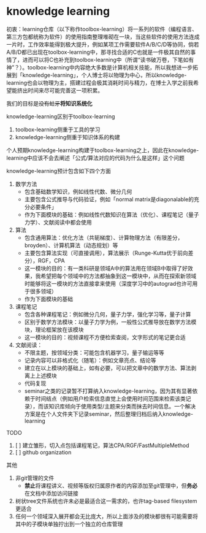 # knowledge learning

初衷：learning仓库（以下称作toolbox-learning）将一系列的软件（编程语言、第三方包都统称为软件）的使用指南整理堆砌在一块，当这些软件的使用方法连成一片时，工作效率能得到极大提升，例如某项工作需要软件A/B/C/D等协同，倘若A/B/D都已出现在toolbox-learning中，那寻找合适的C也就是一件极其自然的事情了，进而可以将C也补充到toolbox-learning中（所谓“读书破万卷，下笔如有神”？）。toolbox-learning中内容绝大多数是计算机相关技能，所以我想进一步拓展到「knowledge-learning」，个人博士将以物理为中心，所以knowledge-learning也会以物理为主，搭建过程会极其消耗时间与精力，在博士入学之前我希望能挤出时间来尽可能完善这一项积累。

我们的目标是~~没有蛀牙~~**将知识系统化**

knowledge-learning区别于toolbox-learning

1. toolbox-learning侧重于工具的学习
2. knowledge-learning侧重于知识体系的构建

个人预期knowledge-learning构建于toolbox-learning之上，因此在knowledge-learning中应该不会去阐述「公式/算法对应的代码为什么是这样」这个问题

knowledge-learning预计包含如下四个方面

1. 数学方法
   * 包含基础数学知识，例如线性代数、微分几何
   * 主要包含公式推导与代码验证，例如「normal matrix是diagonalable的充分必要条件」
   * 作为下面模块的基础：例如线性代数知识在算法（优化）、课程笔记（量子力学）、文献阅读中都会使用
2. 算法
   * 包含通用算法：优化方法（共轭梯度）、计算物理方法（有限差分，broyden）、计算机算法（动态规划）等
   * 主要包含算法实现（可直接调用），算法展示（Runge-Kutta优于前向差分），RGF，CPA
   * 这一模块的目的：有一类科研是领域A中的算法用在领域B中取得了好效果，我希望把每个领域中的方法都抽象到这一模块中，从而在探索新领域时能够将这一模块的方法直接拿来使用（深度学习中的autograd也许可用于很多领域）
   * 作为下面模块的基础
3. 课程笔记
   * 包含各种课程笔记：例如微分几何，量子力学，强化学习等，量子计算
   * 区别于数学方法模块：以量子力学为例，一般性公式推导放在数学方法模块，理论框架放在该模块
   * 这一模块的目的：视频课程不方便检索查阅，文字形式的笔记更合适
4. 文献阅读：
   * 不限主题，按领域分类：可能包含机器学习，量子输运等等
   * 记录内容可以非格式化（随笔）：例如文章亮点、结论等
   * 建立在以上模块的基础上，如有必要，可以把文章中的数学方法、算法剥离上上述模块
   * 代码复现
   * seminar之类的记录暂不打算纳入knowledge-learning，因为其有显著依赖于时间结点（例如用户检索信息直觉上会使用时间范围来检索该类记录），而该知识库倾向于使用类型/主题来分类而抹去时间信息。一个解决方案是在个人文件夹下记录seminar，然后整理归档后纳入knowledge-learning

TODO

1. [ ] 建立雏形，切入点包括课程笔记，算法CPA/RGF/FastMultipleMethod
2. [ ] github organization

其他

1. 非git管理的文件
   * **禁止**将课程讲义、视频等版权归属原作者的内容添加至git管理中，但**务必**在文档中添加访问链接
2. 树状tree文件系统也许未必是最适合这一需求的，也许tag-based filesystem更适合
3. 任何一个领域深入展开都会无比庞大，所以上面涉及的模块都很有可能需要将其中的子模块单独拧出到一个独立的仓库管理
